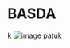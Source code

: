 # BASDA
k
![image](https://github.com/Mezi24/BASDA/assets/131523143/3fcac939-3e45-4c50-bbf1-1afefd83f38b)
patuk
